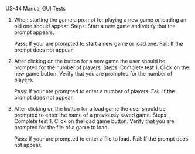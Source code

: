 US-44 Manual GUI Tests

1. When starting the game a prompt for playing a new game or loading an old one should appear.
Steps: Start a new game and verify that the prompt appears.

    Pass: If your are prompted to start a new game or load one.
    Fail: If the prompt does not appear.

2. After clicking on the button for a new game the user should be prompted for the number of players.
Steps: Complete test 1.  Click on the new game button.  Verify that you are prompted for the number of players.

    Pass: If your are prompted to enter a number of players.
    Fail: If the prompt does not appear.

2. After clicking on the button for a load game the user should be prompted to enter the name of a previously saved game.
Steps: Complete test 1.  Click on the load game button.  Verify that you are prompted for the file of a game to load.

    Pass: If your are prompted to enter a file to load.
    Fail: If the prompt does not appear.
